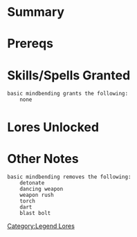 # Summary

# Prereqs

# Skills/Spells Granted

`basic mindbending grants the following:`  
`    none`

# Lores Unlocked

# Other Notes

`basic mindbending removes the following:`  
`    detonate`  
`    dancing weapon`  
`    weapon rush`  
`    torch`  
`    dart`  
`    blast bolt`

[Category:Legend Lores](Category:Legend_Lores "wikilink")
